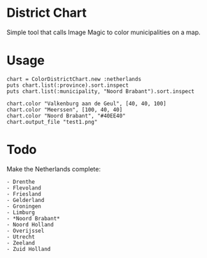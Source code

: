 District Chart
==============
Simple tool that calls Image Magic to color municipalities on a map.

Usage
=====

	chart = ColorDistrictChart.new :netherlands
	puts chart.list(:province).sort.inspect
	puts chart.list(:municipality, "Noord Brabant").sort.inspect

	chart.color "Valkenburg aan de Geul", [40, 40, 100]
	chart.color "Meerssen", [100, 40, 40]
	chart.color "Noord Brabant", "#40EE40"
	chart.output_file "test1.png"
	
Todo
====
Make the Netherlands complete:

	- Drenthe
	- Flevoland
	- Friesland
	- Gelderland
	- Groningen
	- Limburg
	- *Noord Brabant*
	- Noord Holland
	- Overijssel
	- Utrecht
	- Zeeland
	- Zuid Holland


